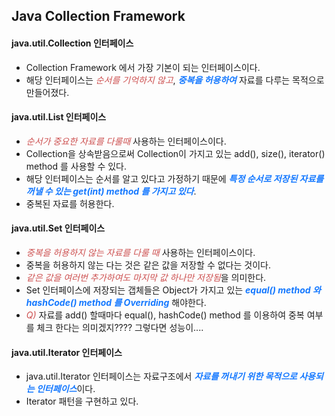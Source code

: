 <style>
r { color: #CD5050 }
o { color: #FF9614 }
g { color: #2C952C }
b { color: #1478FF }
</style>

## Java Collection Framework

#### java.util.Collection 인터페이스

- Collection Framework 에서 가장 기본이 되는 인터페이스이다.
- 해당 인터페이스는 <r>_순서를 기억하지 않고_</r>, <b>_중복을 허용하여_</b> 자료를 다루는 목적으로 만들어졌다.

#### java.util.List 인터페이스

- <r>_순서가 중요한 자료를 다룰때_</r> 사용하는 인터페이스이다.
- Collection을 상속받음으로써 Collection이 가지고 있는 add(), size(), iterator() method 를 사용할 수 있다.
- 해당 인터페이스는 순서를 알고 있다고 가정하기 때문에 <b>_특정 순서로 저장된 자료를 꺼낼 수 있는 get(int) method 를 가지고 있다_</b>.
- 중복된 자료를 허용한다.

#### java.util.Set 인터페이스

- <r>_중복을 허용하지 않는 자료를 다룰 때_</r> 사용하는 인터페이스이다.
- 중복을 허용하지 않는 다는 것은 같은 값을 저장할 수 없다는 것이다.
- <r>_같은 값을 여러번 추가하여도 마지막 값 하나만 저장됨_</r>을 의미한다.
- Set 인터페이스에 저장되는 갭체들은 Object가 가지고 있는 <b>_equal() method 와 hashCode() method 를 Overriding_</b> 해야한다.
- <r>_Q)_</r> 자료를 add() 할때마다 equal(), hashCode() method 를 이용하여 중복 여부를 체크 한다는 의미겠지???? 그렇다면 성능이....

#### java.util.Iterator 인터페이스

- java.util.Iterator 인터페이스는 자료구조에서 <b>_자료를 꺼내기 위한 목적으로 사용되는 인터페이스_</b>이다.
- Iterator 패턴을 구현하고 있다.

